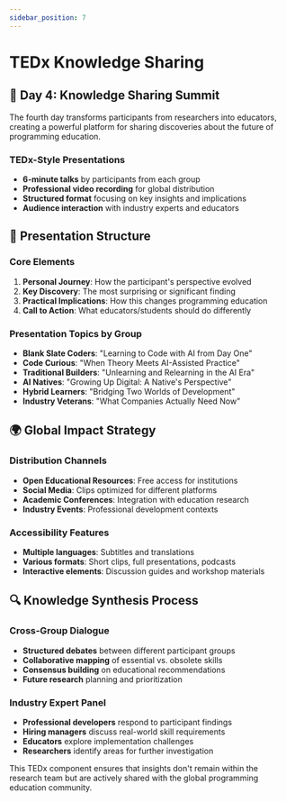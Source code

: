 ```yaml
---
sidebar_position: 7
---
```


# TEDx Knowledge Sharing

## 🎤 Day 4: Knowledge Sharing Summit

The fourth day transforms participants from researchers into educators, creating a powerful platform for sharing discoveries about the future of programming education.

### TEDx-Style Presentations
- **6-minute talks** by participants from each group
- **Professional video recording** for global distribution
- **Structured format** focusing on key insights and implications
- **Audience interaction** with industry experts and educators

## 🎯 Presentation Structure

### Core Elements
1. **Personal Journey**: How the participant's perspective evolved
2. **Key Discovery**: The most surprising or significant finding
3. **Practical Implications**: How this changes programming education
4. **Call to Action**: What educators/students should do differently

### Presentation Topics by Group
- **Blank Slate Coders**: "Learning to Code with AI from Day One"
- **Code Curious**: "When Theory Meets AI-Assisted Practice"
- **Traditional Builders**: "Unlearning and Relearning in the AI Era"
- **AI Natives**: "Growing Up Digital: A Native's Perspective"
- **Hybrid Learners**: "Bridging Two Worlds of Development"
- **Industry Veterans**: "What Companies Actually Need Now"

## 🌍 Global Impact Strategy

### Distribution Channels
- **Open Educational Resources**: Free access for institutions
- **Social Media**: Clips optimized for different platforms
- **Academic Conferences**: Integration with education research
- **Industry Events**: Professional development contexts

### Accessibility Features
- **Multiple languages**: Subtitles and translations
- **Various formats**: Short clips, full presentations, podcasts
- **Interactive elements**: Discussion guides and workshop materials

## 🔍 Knowledge Synthesis Process

### Cross-Group Dialogue
- **Structured debates** between different participant groups
- **Collaborative mapping** of essential vs. obsolete skills
- **Consensus building** on educational recommendations
- **Future research** planning and prioritization

### Industry Expert Panel
- **Professional developers** respond to participant findings
- **Hiring managers** discuss real-world skill requirements
- **Educators** explore implementation challenges
- **Researchers** identify areas for further investigation

This TEDx component ensures that insights don't remain within the research team but are actively shared with the global programming education community.
